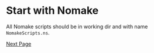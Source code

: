 # Start with Nomake

All Nomake scripts should be in working dir and with name `NomakeScripts.ns`.

[Next Page](comments.md)